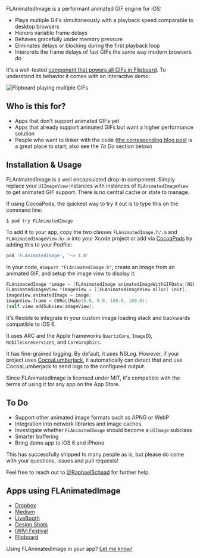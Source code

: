 FLAnimatedImage is a performant animated GIF engine for iOS:

- Plays multiple GIFs simultaneously with a playback speed comparable to desktop browsers
- Honors variable frame delays
- Behaves gracefully under memory pressure
- Eliminates delays or blocking during the first playback loop
- Interprets the frame delays of fast GIFs the same way modern browsers do

It's a well-tested [component that powers all GIFs in Flipboard](http://engineering.flipboard.com/2014/05/animated-gif/). To understand its behavior it comes with an interactive demo:

![Flipboard playing multiple GIFs](https://github.com/Flipboard/FLAnimatedImage/raw/master/images/flanimatedimage-demo-player.gif)

## Who is this for?

- Apps that don't support animated GIFs yet
- Apps that already support animated GIFs but want a higher performance solution
- People who want to tinker with the code ([the corresponding blog post](http://engineering.flipboard.com/2014/05/animated-gif/) is a great place to start; also see the *To Do* section below)

## Installation & Usage

FLAnimatedImage is a well encapsulated drop-in component. Simply replace your `UIImageView` instances with instances of `FLAnimatedImageView` to get animated GIF support. There is no central cache or state to manage.

If using CocoaPods, the quickest way to try it out is to type this on the command line:

```shell
$ pod try FLAnimatedImage
```

To add it to your app, copy the two classes `FLAnimatedImage.h/.m` and `FLAnimatedImageView.h/.m` into your Xcode project or add via [CocoaPods](http://cocoapods.org) by adding this to your Podfile:

```ruby
pod 'FLAnimatedImage', '~> 1.0'
```

In your code, `#import "FLAnimatedImage.h"`, create an image from an animated GIF, and setup the image view to display it:

```objective-c
FLAnimatedImage *image = [FLAnimatedImage animatedImageWithGIFData:[NSData dataWithContentsOfURL:[NSURL URLWithString:@"http://raphaelschaad.com/static/nyan.gif"]]];
FLAnimatedImageView *imageView = [[FLAnimatedImageView alloc] init];
imageView.animatedImage = image;
imageView.frame = CGRectMake(0.0, 0.0, 100.0, 100.0);
[self.view addSubview:imageView];
```

It's flexible to integrate in your custom image loading stack and backwards compatible to iOS 6.

It uses ARC and the Apple frameworks `QuartzCore`, `ImageIO`, `MobileCoreServices`, and `CoreGraphics`.

It has fine-grained logging. By default, it uses NSLog. However, if your project uses [CocoaLumberjack](https://github.com/CocoaLumberjack/CocoaLumberjack), it automatically can detect that and use CocoaLumberjack to send logs to the configured output.

Since FLAnimatedImage is licensed under MIT, it's compatible with the terms of using it for any app on the App Store.

## To Do
- Support other animated image formats such as APNG or WebP
- Integration into network libraries and image caches
- Investigate whether `FLAnimatedImage` should become a `UIImage` subclass
- Smarter buffering
- Bring demo app to iOS 6 and iPhone

This has successfully shipped to many people as is, but please do come with your questions, issues and pull requests!

Feel free to reach out to [@RaphaelSchaad](https://twitter.com/raphaelschaad) for further help.

## Apps using FLAnimatedImage
- [Dropbox](https://www.dropbox.com)
- [Medium](https://medium.com)
- [LiveBooth](http://www.liveboothapp.com)
- [Design Shots](https://itunes.apple.com/us/app/design-shots-dribbble-client/id792517951)
- [lWlVl Festival](http://lwlvl.com)
- [Flipboard](https://flipboard.com)

Using FLAnimatedImage in your app? [Let me know!](https://twitter.com/raphaelschaad)
